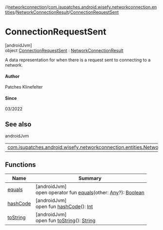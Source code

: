 //[networkconnection](../../../../index.md)/[com.isupatches.android.wisefy.networkconnection.entities](../../index.md)/[NetworkConnectionResult](../index.md)/[ConnectionRequestSent](index.md)

# ConnectionRequestSent

[androidJvm]\
object [ConnectionRequestSent](index.md) : [NetworkConnectionResult](../index.md)

A data representation for when there is a request sent to connecting to a network.

#### Author

Patches Klinefelter

#### Since

03/2022

## See also

androidJvm

| | |
|---|---|
| [com.isupatches.android.wisefy.networkconnection.entities.NetworkConnectionResult](../index.md) |  |

## Functions

| Name | Summary |
|---|---|
| [equals](../-disconnect-request-sent/index.md#585090901%2FFunctions%2F-1202619134) | [androidJvm]<br>open operator fun [equals](../-disconnect-request-sent/index.md#585090901%2FFunctions%2F-1202619134)(other: [Any](https://kotlinlang.org/api/latest/jvm/stdlib/kotlin/-any/index.html)?): [Boolean](https://kotlinlang.org/api/latest/jvm/stdlib/kotlin/-boolean/index.html) |
| [hashCode](../-disconnect-request-sent/index.md#1794629105%2FFunctions%2F-1202619134) | [androidJvm]<br>open fun [hashCode](../-disconnect-request-sent/index.md#1794629105%2FFunctions%2F-1202619134)(): [Int](https://kotlinlang.org/api/latest/jvm/stdlib/kotlin/-int/index.html) |
| [toString](../-disconnect-request-sent/index.md#1616463040%2FFunctions%2F-1202619134) | [androidJvm]<br>open fun [toString](../-disconnect-request-sent/index.md#1616463040%2FFunctions%2F-1202619134)(): [String](https://kotlinlang.org/api/latest/jvm/stdlib/kotlin/-string/index.html) |
